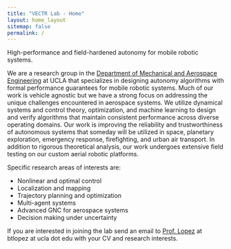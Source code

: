 ```yaml
---
title: "VECTR Lab - Home"
layout: home_layout
sitemap: false
permalink: /
---
```


<p class="lead">
  High-performance and field-hardened autonomy for mobile robotic systems.
</p>

We are a research group in the [Department of Mechanical and Aerospace Engineering](https://www.mae.ucla.edu) at UCLA that specializes in designing autonomy algorithms with formal performance guarantees for mobile robotic systems. Much of our work is vehicle agnostic but we have a strong focus on addressing the unique challenges encountered in aerospace systems. We utilize dynamical systems and control theory, optimization, and machine learning to design and verify algorithms that maintain consistent performance across diverse operating domains. Our work is improving the reliability and trustworthiness of autonomous systems that someday will be utilized in space, planetary exploration, emergency response, firefighting, and urban air transport. In addition to rigorous theoretical analysis, our work undergoes extensive field testing on our custom aerial robotic platforms.

Specific research areas of interests are:
<ul>
  <li>Nonlinear and optimal control</li>  
  <li>Localization and mapping</li>
  <li>Trajectory planning and optimization</li>
  <li>Multi-agent systems</li>
  <li>Advanced GNC for aerospace systems</li>
  <li>Decision making under uncertainty</li>
</ul>

If you are interested in joining the lab send an email to [Prof. Lopez](https://btlopez.github.io)  at btlopez at ucla dot edu with your CV and research interests.
